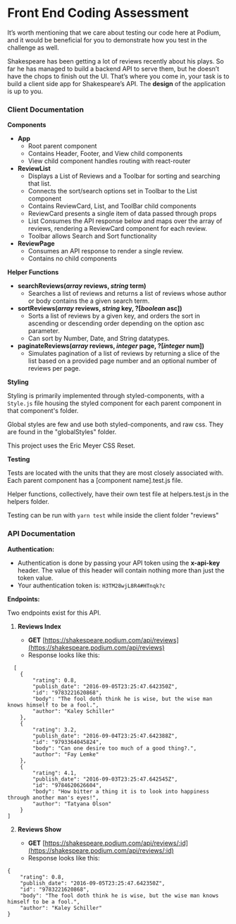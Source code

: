 # Front End Coding Assessment

It’s worth mentioning that we care about testing our code here at Podium, and it would be beneficial for you to demonstrate how you test in the challenge as well.

Shakespeare has been getting a lot of reviews recently about his plays. So far he has managed to build a backend API to serve them, but he doesn’t have the chops to finish out the UI. That’s where you come in, your task is to build a client side app for Shakespeare’s API. The **design** of the application is up to you.

### Client Documentation

**Components**

- **App**
    - Root parent component
    - Contains Header, Footer, and View child components
    - View child component handles routing with react-router
- **ReviewList**
    - Displays a List of Reviews and a Toolbar for sorting and searching that list.
    - Connects the sort/search options set in Toolbar to the List component
    - Contains ReviewCard, List, and ToolBar child components
    - ReviewCard presents a single item of data passed through props
    - List Consumes the API response below and maps over the array of reviews, rendering a ReviewCard component for each review.
    - Toolbar allows Search and Sort functionality
- **ReviewPage**
    - Consumes an API response to render a single review.
    - Contains no child components

**Helper Functions**


- **searchReviews(_array_ reviews, _string_ term)**
    - Searches a list of reviews and returns a list of reviews whose author or body contains the a given search term.
- **sortReviews(_array_ reviews, _string_ key, ?[_boolean_ asc])**
    - Sorts a list of reviews by a given key, and orders the sort in ascending or descending order depending on the option asc parameter.
    - Can sort by Number, Date, and String datatypes.
- **paginateReviews(_array_ reviews, _integer_ page, ?[_integer_ num])**
    - Simulates pagination of a list of reviews by returning a slice of the list based on a provided page number and an optional number of reviews per page.

**Styling**

Styling is primarily implemented through styled-components, with a `Style.js` file housing the styled component for each parent component in that component's folder.

Global styles are few and use both styled-components, and raw css. They are found in the "globalStyles" folder.

This project uses the Eric Meyer CSS Reset. 

**Testing**

Tests are located with the units that they are most closely associated with. Each parent component has a [component name].test.js file.

Helper functions, collectively, have their own test file at helpers.test.js in the helpers folder.

Testing can be run with `yarn test` while inside the client folder "reviews"

### API Documentation

**Authentication:**

- Authentication is done by passing your API token using the **x-api-key** header. The value of this header will contain nothing more than just the token value.
- Your authentication token is: ```H3TM28wjL8R4#HTnqk?c```

**Endpoints:**

Two endpoints exist for this API.

1. **Reviews Index**

    - **GET** [https://shakespeare.podium.com/api/reviews](https://shakespeare.podium.com/api/reviews)
    - Response looks like this:
```
  [
    {
        "rating": 0.8,
        "publish_date": "2016-09-05T23:25:47.642350Z",
        "id": "9783221620868",
        "body": "The fool doth think he is wise, but the wise man knows himself to be a fool.",
        "author": "Kaley Schiller"
    },
    {
        "rating": 3.2,
        "publish_date": "2016-09-04T23:25:47.642388Z",
        "id": "9793364045824",
        "body": "Can one desire too much of a good thing?.",
        "author": "Fay Lemke"
    },
    {
        "rating": 4.1,
        "publish_date": "2016-09-03T23:25:47.642545Z",
        "id": "9784620626604",
        "body": "How bitter a thing it is to look into happiness through another man's eyes!",
        "author": "Tatyana Olson"
    }
]
```


2. **Reviews Show**

    - **GET** [https://shakespeare.podium.com/api/reviews/:id](https://shakespeare.podium.com/api/reviews/:id)
    - Response looks like this:
```
{
    "rating": 0.8,
    "publish_date": "2016-09-05T23:25:47.642350Z",
    "id": "9783221620868",
    "body": "The fool doth think he is wise, but the wise man knows himself to be a fool.",
    "author": "Kaley Schiller"
}
```
